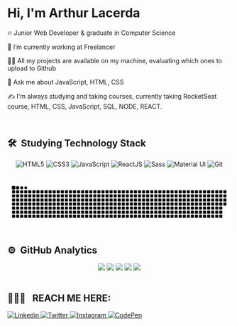 <h1 align="left">Hi, I'm Arthur Lacerda</h1>
<p align="left"></p>

🔥 Junior Web Developer & graduate in Computer Science

🔭 I’m currently working at Freelancer

👨‍💻 All my projects are available on my machine, evaluating which ones to upload to Github

💬 Ask me about JavaScript, HTML, CSS

✍️ I'm always studying and taking courses, currently taking RocketSeat course, HTML, CSS, JavaScript, SQL, NODE, REACT.

<br>

## 🛠 &nbsp;Studying Technology Stack

  <div align="center">
    <img src="https://cdn1.iconfinder.com/data/icons/logotypes/32/badge-html-5-512.png" width='61' title='HTML5' />
    <img src="https://cdn1.iconfinder.com/data/icons/logotypes/32/badge-css-3-512.png" width='60' title='CSS3'  />
    <img src="https://cdn4.iconfinder.com/data/icons/logos-and-brands/512/187_Js_logo_logos-512.png" width='60' title='JavaScript'   />
    <img src="https://cdn4.iconfinder.com/data/icons/logos-3/600/React.js_logo-512.png" width="60" title="ReactJS">
    <img src="https://cdn4.iconfinder.com/data/icons/logos-and-brands/512/288_Sass_logo-512.png" width='60'  title='Sass' />
    <img src="https://camo.githubusercontent.com/4b9bebf884546cd4759c9ba13324fe468129f8cdc0e6ffd7291f0f70da996c19/68747470733a2f2f696d672e69636f6e73382e636f6d2f636f6c6f722f35302f3030303030302f6d6174657269616c2d75692e706e67" width='60' title='Material UI'   />
    <img src="https://pics.freeicons.io/uploads/icons/png/9374299221540553610-512.png" width='60'  title='Git' />
  </div>
  
<br>

![GitHub Snake dark](https://github.com/arks-lacerda/arks-lacerda/blob/output/github-contribution-grid-snake-dark.svg)

## ⚙️ &nbsp;GitHub Analytics

<div align="center">
<img src="http://github-profile-summary-cards.vercel.app/api/cards/profile-details?username=arks-lacerda&theme=tokyonight" />
<img src="http://github-profile-summary-cards.vercel.app/api/cards/repos-per-language?username=arks-lacerda&theme=tokyonight" />
<img src="http://github-profile-summary-cards.vercel.app/api/cards/most-commit-language?username=arks-lacerda&theme=tokyonight" />
<img src="http://github-profile-summary-cards.vercel.app/api/cards/stats?username=arks-lacerda&theme=tokyonight" />
<img src="http://github-profile-summary-cards.vercel.app/api/cards/productive-time?username=arks-lacerda&theme=tokyonight&utcOffset=8" />
</div>

<br>

## 👨🏻‍💻 &nbsp; REACH ME HERE:
  
<a href="https://www.linkedin.com/in/arthur-lacerda-4310696a"  target="_blank">
<img src='https://cdn1.iconfinder.com/data/icons/logotypes/32/circle-linkedin-512.png' width='60' title="Linkedin"/>
</a>
<a href="https://twitter.com/arthur_srl/" target="_blank">
<img src='https://cdn2.iconfinder.com/data/icons/social-media-2285/512/1_Twitter2_colored_svg-512.png' width='60' title="Twitter"/>
</a>
<a href="https://www.instagram.com/arks_lacerda/" target="_blank">
<img src='https://cdn2.iconfinder.com/data/icons/2018-social-media-logotypes/1000/2018_social_media_popular_app_logo_instagram-512.png' width='60' title="Instagram"/>
</a>
<a href="https://codepen.io/tucasrl/" target="_blank">
<img src='https://user-images.githubusercontent.com/39713179/179569302-193e97e8-0013-47f4-976b-bccd5f204b1f.png' title="CodePen" width='60'/>
</a>

<!--
**tucasrl/arthursrlacerda** is a ✨ -_special_- ✨ repository because its `README.md` (this file) appears on your GitHub profile.
-->
